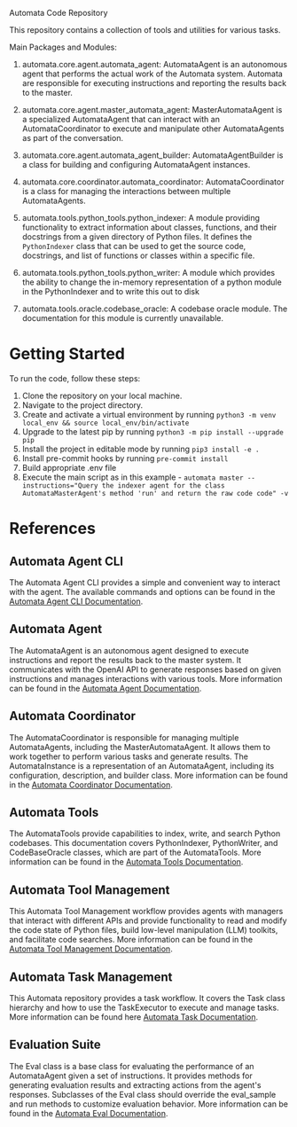 Automata Code Repository

This repository contains a collection of tools and utilities for various tasks.

Main Packages and Modules:

1. automata.core.agent.automata_agent:
   AutomataAgent is an autonomous agent that performs the actual work of the Automata system. Automata are responsible for executing instructions and reporting the results back to the master.

2. automata.core.agent.master_automata_agent:
   MasterAutomataAgent is a specialized AutomataAgent that can interact with an AutomataCoordinator to execute and manipulate other AutomataAgents as part of the conversation.

3. automata.core.agent.automata_agent_builder:
   AutomataAgentBuilder is a class for building and configuring AutomataAgent instances.

4. automata.core.coordinator.automata_coordinator:
   AutomataCoordinator is a class for managing the interactions between multiple AutomataAgents.

5. automata.tools.python_tools.python_indexer:
   A module providing functionality to extract information about classes, functions, and their docstrings from a given directory of Python files. It defines the `PythonIndexer` class that can be used to get the source code, docstrings, and list of functions or classes within a specific file.

6. automata.tools.python_tools.python_writer:
   A module which provides the ability to change the in-memory representation of a python module in the PythonIndexer and to
   write this out to disk

7. automata.tools.oracle.codebase_oracle:
   A codebase oracle module. The documentation for this module is currently unavailable.

# Getting Started

To run the code, follow these steps:

1. Clone the repository on your local machine.
2. Navigate to the project directory.
3. Create and activate a virtual environment by running `python3 -m venv local_env && source local_env/bin/activate`
4. Upgrade to the latest pip by running `python3 -m pip install --upgrade pip`
5. Install the project in editable mode by running `pip3 install -e .`
6. Install pre-commit hooks by running `pre-commit install`
7. Build appropriate .env file
8. Execute the main script as in this example - `automata master --instructions="Query the indexer agent for the class AutomataMasterAgent's method 'run' and return the raw code code" -v`

# References

## Automata Agent CLI

The Automata Agent CLI provides a simple and convenient way to interact with the agent. The available commands and options can be found in the [Automata Agent CLI Documentation](automata/cli/cli.md).

## Automata Agent

The AutomataAgent is an autonomous agent designed to execute instructions and report the results back to the master system. It communicates with the OpenAI API to generate responses based on given instructions and manages interactions with various tools. More information can be found in the [Automata Agent Documentation](automata/core/agent/agent.md).

## Automata Coordinator

The AutomataCoordinator is responsible for managing multiple AutomataAgents, including the MasterAutomataAgent. It allows them to work together to perform various tasks and generate results. The AutomataInstance is a representation of an AutomataAgent, including its configuration, description, and builder class. More information can be found in the [Automata Coordinator Documentation](automata/core/coordinator/coordinator.md).

## Automata Tools

The AutomataTools provide capabilities to index, write, and search Python codebases. This documentation covers PythonIndexer, PythonWriter, and CodeBaseOracle classes, which are part of the AutomataTools. More information can be found in the [Automata Tools Documentation](automata/tools/tools.md).

## Automata Tool Management

This Automata Tool Management workflow provides agents with managers that interact with different APIs and provide functionality to read and modify the code state of Python files, build low-level manipulation (LLM) toolkits, and facilitate code searches. More information can be found in the [Automata Tool Management Documentation](automata/tool_management/tool_management.md).

## Automata Task Management

This Automata repository provides a task workflow. It covers the Task class hierarchy and how to use the TaskExecutor to execute and manage tasks. More information can be found here [Automata Task Documentation](automata/core/tasks/task.md).

## Evaluation Suite

The Eval class is a base class for evaluating the performance of an AutomataAgent given a set of instructions. It provides methods for generating evaluation results and extracting actions from the agent's responses. Subclasses of the Eval class should override the eval_sample and run methods to customize evaluation behavior. More information can be found in the [Automata Eval Documentation](automata/evals/eval.md).
